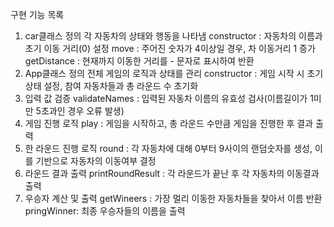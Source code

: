 구현 기능 목록

1. car클래스 정의
   각 자동차의 상태와 행동을 나타냄
   constructor : 자동차의 이름과 초기 이동 거리(0) 설정
   move : 주어진 숫자가 4이상일 경우, 차 이동거리 1 증가
   getDistance : 현재까지 이동한 거리를 - 문자로 표시하여 반환
2. App클래스 정의
   전체 게임의 로직과 상태를 관리
   constructor : 게임 시작 시 초기 상태 설정, 참여 자동차들과 총 라운드 수 초기화
3. 입력 값 검증
   validateNames : 입력된 자동차 이름의 유효성 검사(이름길이가 1미만 5초과인 경우 오류 발생)
4. 게임 진행 로직
   play : 게임을 시작하고, 총 라운드 수만큼 게임을 진행한 후 결과 출력
5. 한 라운드 진행 로직
   round : 각 자동차에 대해 0부터 9사이의 랜덤숫자를 생성, 이를 기반으로 자동차의 이동여부 결정
6. 라운드 결과 출력
   printRoundResult : 각 라운드가 끝난 후 각 자동차의 이동결과 출력
7. 우승자 계산 및 출력
   getWineers : 가장 멀리 이동한 자동차들을 찾아서 이름 반환
   pringWinner: 최종 우승자들의 이름을 출력
